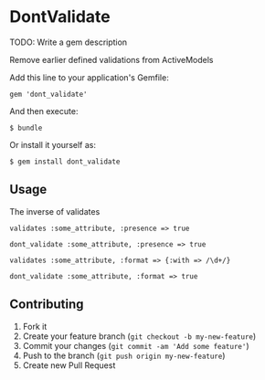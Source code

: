 # DontValidate

TODO: Write a gem description

Remove earlier defined validations from ActiveModels

Add this line to your application's Gemfile:

    gem 'dont_validate'

And then execute:

    $ bundle

Or install it yourself as:

    $ gem install dont_validate

## Usage

  The inverse of validates

    validates :some_attribute, :presence => true

    dont_validate :some_attribute, :presence => true

    validates :some_attribute, :format => {:with => /\d+/}

    dont_validate :some_attribute, :format => true




## Contributing

1. Fork it
2. Create your feature branch (`git checkout -b my-new-feature`)
3. Commit your changes (`git commit -am 'Add some feature'`)
4. Push to the branch (`git push origin my-new-feature`)
5. Create new Pull Request
